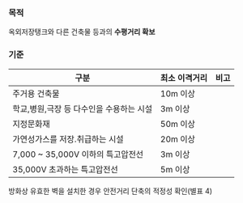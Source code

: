 ### 목적
옥외저장탱크와 다른 건축물 등과의 **수평거리 확보**

### 기준

| 구분 | 최소 이격거리 | 비고 |
|------|---------------|------|
| 주거용 건축물 | 10m 이상 |  |
| 학교,병원,극장 등 다수인을 수용하는 시설 | 3m 이상 |  |
| 지정문화재 | 50m 이상 |  |
| 가연성가스를 저장․취급하는 시설 | 20m 이상 |  |
| 7,000 ~ 35,000V 이하의 특고압전선 | 3m 이상 |  |
| 35,000V 초과하는 특고압전선 | 5m 이상 |  |

방화상 유효한 벽을 설치한 경우 안전거리 단축의 적정성 확인(별표 4)
